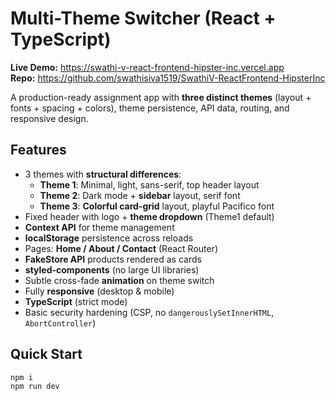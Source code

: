 # Multi-Theme Switcher (React + TypeScript)

**Live Demo:** https://swathi-v-react-frontend-hipster-inc.vercel.app  
**Repo:** https://github.com/swathisiva1519/SwathiV-ReactFrontend-HipsterInc

A production-ready assignment app with **three distinct themes** (layout + fonts + spacing + colors), theme persistence, API data, routing, and responsive design.

##  Features
- 3 themes with **structural differences**:
  - **Theme 1**: Minimal, light, sans-serif, top header layout
  - **Theme 2**: Dark mode + **sidebar** layout, serif font
  - **Theme 3**: **Colorful card-grid** layout, playful Pacifico font
- Fixed header with logo + **theme dropdown** (Theme1 default)
- **Context API** for theme management
- **localStorage** persistence across reloads
- Pages: **Home / About / Contact** (React Router)
- **FakeStore API** products rendered as cards
- **styled-components** (no large UI libraries)
- Subtle cross-fade **animation** on theme switch
- Fully **responsive** (desktop & mobile)
- **TypeScript** (strict mode)
- Basic security hardening (CSP, no `dangerouslySetInnerHTML`, `AbortController`)

##  Quick Start
```bash
npm i
npm run dev
